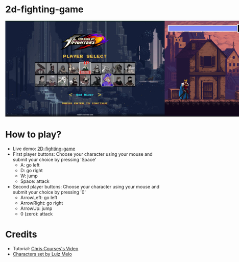 # 2d-fighting-game
<style>
  .image-container {
    display: flex;
    align-items: center;
  },
  .image-container img {
    max-width: 50%;
    height: auto;
  }
</style>
<div class=image-container>
  <img src="./asset/preview1.png" height=300px></img>
  <img src="./asset/preview2.png" height=300px></img> 
</div>
</hr>
<h1>How to play?</h1>
<ul>
  <li>Live demo: <a href="https://xthanh-2d-fighting-game.netlify.app"> 2D-fighting-game </a></li>
  <li>First player buttons: Choose your character using your mouse and submit your choice by pressing 'Space'
  <ul>
    <li> A: go left </li>
    <li> D: go right </li>
    <li> W: jump </li>
    <li> Space: attack </li>
  </ul></li>
  <li>Second player buttons: Choose your character using your mouse and submit your choice by pressing '0'
  <ul>
    <li> ArrowLeft: go left </li>
    <li> ArrowRight: go right </li>
    <li> ArrowUp: jump </li>
    <li> 0 (zero): attack </li>
  </ul></li>
</ul>
<h1>Credits</h1>
<ul>
  <li> Tutorial: <a href="https://www.youtube.com/watch?v=vyqbNFMDRGQ&t=4s"> Chris Courses's Video </a></li>
  <li> <a href="https://luizmelo.itch.io"> Characters set by Luiz Melo </a>  </li>
</ul>
